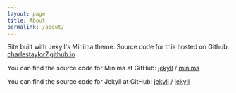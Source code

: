 ```yaml
---
layout: page
title: About
permalink: /about/
---
```


Site built with Jekyll's Minima theme.
Source code for this hosted on Github:
[charlestaylor7.github.io](https://github.com/CharlesTaylor7/charlestaylor7.github.io)

You can find the source code for Minima at GitHub:
[jekyll][jekyll-organization] /
[minima](https://github.com/jekyll/minima)

You can find the source code for Jekyll at GitHub:
[jekyll][jekyll-organization] /
[jekyll](https://github.com/jekyll/jekyll)


[jekyll-organization]: https://github.com/jekyll
